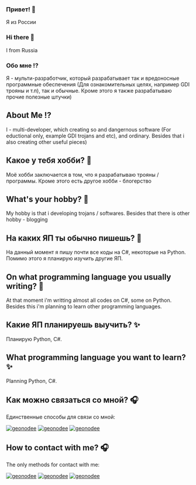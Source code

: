 ### Привет! 👋
Я из России
### Hi there 👋
I from Russia
### Обо мне ⁉
Я - мульти-разработчик, который разрабатывает так и вредоносные программные обеспечения (Для ознакомительных целях, например GDI трояны и т.п), так и обычные. Кроме этого я также разрабатываю прочие полезные штучки)
## About Me ⁉
I - multi-developer, which creating so and dangernous software (For eductional only, example GDI trojans and etc), and ordinary. Besides that i also creating other useful pieces)
## Какое у тебя хобби? 📡
Моё хобби заключается в том, что я разрабатываю трояны / программы. Кроме этого есть другое хобби - блогерство
## What's your hobby? 📡
My hobby is that i developing trojans / softwares. Besides that there is other hobby - blogging
## На каких ЯП ты обычно пишешь? 📝
На данный момент я пишу почти все коды на C#, некоторые на Python. Помимо этого я планирую изучить другие ЯП.
## On what programming language you usually writing? 📝
At that moment i'm writting almost all codes on C#, some on Python. Besides this i'm planning to learn other programming languages.
## Какие ЯП планируешь выучить? ✨
Планирую Python, C#.
## What programming language you want to learn? ✨
Planning Python, C#.
## Как можно связаться со мной? 🎧
Единственные способы для связи со мной:

[![geonodee](https://img.shields.io/badge/Signal-blue?style=for-the-badge&logo=Signal)](https://signal.me/#eu/-CW_5dcVRTPQg2dGCpjPcnv1On1aWzsXhYOkv98Q7ukQH70xddlHcI5gubOK-W44) [![geonodee](https://img.shields.io/badge/SimpleX-9cf?style=for-the-badge&logo=SimpleX)](https://simplex.chat/contact#/?v=2-7&smp=smp%3A%2F%2Fhejn2gVIqNU6xjtGM3OwQeuk8ZEbDXVJXAlnSBJBWUA%3D%40smp16.simplex.im%2FVShqvFfRmP7xHxVlsiVIX2QynfJceO4c%23%2F%3Fv%3D1-3%26dh%3DMCowBQYDK2VuAyEAqimEYRIIh0PMY2xQ0VukQUSqSmr4X8Msebx4mZu2Rzg%3D%26srv%3Dp3ktngodzi6qrf7w64mmde3syuzrv57y55hxabqcq3l5p6oi7yzze6qd.onion) [![geonodee](https://img.shields.io/badge/Ютуб-red?style=for-the-badge&logo=YouTube)](https://www.youtube.com/@arhibot)
## How to contact with me? 🎧
The only methods for contact with me:

[![geonodee](https://img.shields.io/badge/Signal-blue?style=for-the-badge&logo=Signal)](https://signal.me/#eu/-CW_5dcVRTPQg2dGCpjPcnv1On1aWzsXhYOkv98Q7ukQH70xddlHcI5gubOK-W44) [![geonodee](https://img.shields.io/badge/SimpleX-9cf?style=for-the-badge&logo=SimpleX)](https://simplex.chat/contact#/?v=2-7&smp=smp%3A%2F%2Fhejn2gVIqNU6xjtGM3OwQeuk8ZEbDXVJXAlnSBJBWUA%3D%40smp16.simplex.im%2FVShqvFfRmP7xHxVlsiVIX2QynfJceO4c%23%2F%3Fv%3D1-3%26dh%3DMCowBQYDK2VuAyEAqimEYRIIh0PMY2xQ0VukQUSqSmr4X8Msebx4mZu2Rzg%3D%26srv%3Dp3ktngodzi6qrf7w64mmde3syuzrv57y55hxabqcq3l5p6oi7yzze6qd.onion) [![geonodee](https://img.shields.io/badge/YouTube-red?style=for-the-badge&logo=YouTube)](https://www.youtube.com/@arhibot)
